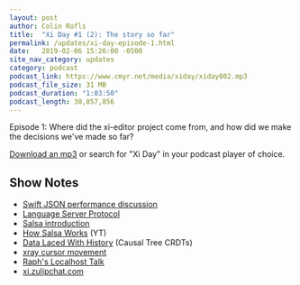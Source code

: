 ```yaml
---
layout: post
author: Colin Rofls
title:  "Xi Day #1 (2): The story so far"
permalink: /updates/xi-day-episode-1.html
date:   2019-02-06 15:26:00 -0500
site_nav_category: updates
category: podcast
podcast_link: https://www.cmyr.net/media/xiday/xiday002.mp3
podcast_file_size: 31 MB
podcast_duration: "1:03:50"
podcast_length: 30,857,856
---
```


Episode 1: Where did the xi-editor project come from,
and how did we make the decisions we've made so far?

[Download an mp3](https://www.cmyr.net/media/xiday/xiday002.mp3) or search for "Xi Day" in your podcast player of choice.


## Show Notes

- [Swift JSON performance discussion](https://github.com/xi-editor/xi-mac/issues/102)
- [Language Server Protocol](https://github.com/Microsoft/language-server-protocol)
- [Salsa introduction](http://smallcultfollowing.com/babysteps/blog/2019/01/29/salsa-incremental-recompilation/)
- [How Salsa Works](https://www.youtube.com/watch?v=_muY4HjSqVw) (YT)
- [Data Laced With History](http://archagon.net/blog/2018/03/24/data-laced-with-history/) (Causal Tree CRDTs)
- [xray cursor movement](https://github.com/atom/xray/pull/45)
- [Raph's Localhost Talk](https://www.recurse.com/events/localhost-raph-levien)
- [xi.zulipchat.com](http://xi.zulipchat.com)
